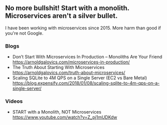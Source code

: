 ## No more bullshit! Start with a monolith. Microservices aren't a silver bullet.

I have been working with microservices since 2015. More harm than good if you're not Google.

### Blogs
- Don’t Start With Microservices In Production – Monoliths Are Your Friend https://arnoldgalovics.com/microservices-in-production/
- The Truth About Starting With Microservices https://arnoldgalovics.com/truth-about-microservices/
- Scaling SQLite to 4M QPS on a Single Server (EC2 vs Bare Metal) https://blog.expensify.com/2018/01/08/scaling-sqlite-to-4m-qps-on-a-single-server/


### Videos
- START with a Monolith, NOT Microservices https://www.youtube.com/watch?v=Z_pj1mUDKdw
